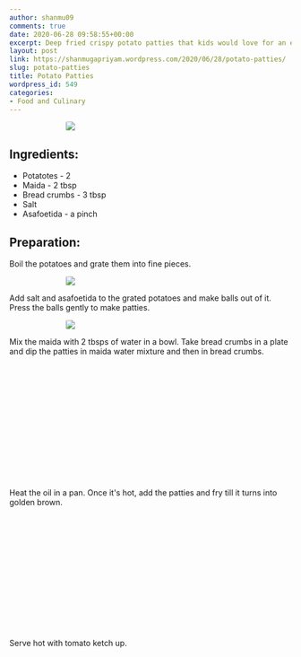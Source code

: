 ```yaml
---
author: shanmu09
comments: true
date: 2020-06-28 09:58:55+00:00
excerpt: Deep fried crispy potato patties that kids would love for an evening snack
layout: post
link: https://shanmugapriyam.wordpress.com/2020/06/28/potato-patties/
slug: potato-patties
title: Potato Patties
wordpress_id: 549
categories:
- Food and Culinary
---
```




<style>
.square {
    float:left;
    position: center;
    width: 49%;
    border-radius:5%;
    padding-bottom : 40%; /* = width for a 1:1 aspect ratio */
    margin:0.5%;
    background-position:center center;
    background-repeat:no-repeat;
    background-size:cover; /* you change this to "contain" if you don't want the images to be cropped */
}
	
#break {
    clear:both;
}

.img_1{background-image:url('https://shanmugapriyam.files.wordpress.com/2020/06/img_20200621_095310.jpg');}
.img_2{background-image:url('https://shanmugapriyam.files.wordpress.com/2020/06/img_20200621_100218.jpg');}
.img_3{background-image:url('https://shanmugapriyam.files.wordpress.com/2020/04/00100lrportrait_00100_burst20200425100518040_cover.jpg?w=1024');}
.img_4{background-image:url('https://shanmugapriyam.files.wordpress.com/2020/04/00000img_00000_burst20200425101111015_cover.jpg?w=956');}


.resize_fit_center {
    max-width:60%;
    max-height:60%;
    vertical-align: middle;
    display: block;
    margin-left: auto;
    margin-right: auto;
    border-radius:5%;
}

.center {
  margin: auto;
  width: 60%;
}
</style>

<div>
	<img src="https://shanmugapriyam.files.wordpress.com/2020/04/00100lrportrait_00100_burst20200425101127973_cover.jpg?w=1024"  class="resize_fit_center"/>
</div>
<p/>


## Ingredients:







  * Potatotes - 2
  * Maida - 2 tbsp
  * Bread crumbs - 3 tbsp
  * Salt
  * Asafoetida - a pinch






## Preparation:







Boil the potatoes and grate them into fine pieces. 





<div>
	<img src="https://shanmugapriyam.files.wordpress.com/2020/06/00000img_00000_burst20200621094730038_cover.jpg?w=768"  class="resize_fit_center"/>
</div>
<p/>




Add salt and asafoetida to the grated potatoes and make balls out of it. Press the balls gently to make patties.





<div>
	<img src="https://shanmugapriyam.files.wordpress.com/2020/06/00100lrportrait_00100_burst20200621095553214_cover.jpg?w=1019"  class="resize_fit_center"/>
</div>
<p/>






Mix the maida with 2 tbsps of water in a bowl. Take bread crumbs in a plate and dip the patties in maida water mixture and then in bread crumbs.







<div class="square img_1">
</div>
<div class="square img_2">
</div>
<div id="break"> </div>
<p/>








Heat the oil in a pan. Once it's hot, add the patties and fry till it turns into golden brown.





<div class="square img_3">
</div>
<div class="square img_4">
</div>
<div id="break"> </div>
<p/>






Serve hot with tomato ketch up. 



